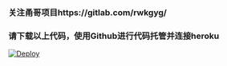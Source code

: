 ### 关注甬哥项目https://gitlab.com/rwkgyg/

### 请下载以上代码，使用Github进行代码托管并连接heroku
[![Deploy](https://www.herokucdn.com/deploy/button.png)](https://dashboard.heroku.com/new?template=git@github.com:happyday0711/tyu67)

